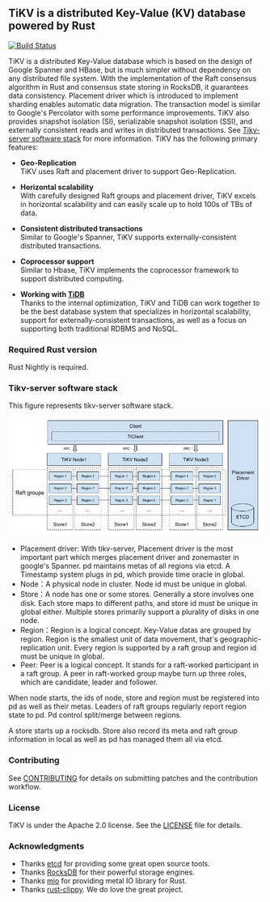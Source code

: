 ## TiKV is a distributed Key-Value (KV) database powered by Rust


[![Build Status](https://travis-ci.org/pingcap/tikv.svg?branch=master)](https://travis-ci.org/pingcap/tikv)


TiKV is a distributed Key-Value database which is based on the design of Google Spanner and HBase, but is much simpler without dependency on any distributed file system. With the implementation of the Raft consensus algorithm in Rust and consensus state storing in RocksDB, it guarantees data consistency. Placement driver which is introduced to implement sharding enables automatic data migration. The transaction model is similar to Google's Percolator with some performance improvements. TiKV also provides snapshot isolation (SI), serializable snapshot isolation (SSI), and externally consistent reads and writes in distributed transactions. See [Tikv-server software stack](#tikv-server-software-stack) for more information. TiKV has the following primary features:

- __Geo-Replication__  
TiKV uses Raft and placement driver to support Geo-Replication. 

- __Horizontal scalability__  
With carefully designed Raft groups and placement driver, TiKV excels in horizontal scalability and can easily scale up to hold 100s of TBs of data.

- __Consistent distributed transactions__  
Similar to Google's Spanner, TiKV supports externally-consistent distributed transactions. 

- __Coprocessor support__  
Similar to Hbase, TiKV implements the coprocessor framework to support distributed computing.

- __Working with [TiDB](https://github.com/pingcap/tidb)__  
Thanks to the internal optimization, TiKV and TiDB can work together to be the best database system that specializes in horizontal scalability, support for externally-consistent transactions, as well as a focus on supporting both traditional RDBMS and NoSQL.

### Required Rust version

Rust Nightly is required.

### Tikv-server software stack
This figure represents tikv-server software stack. 

![image](images/tikv_stack.png)

- Placement driver: With tikv-server, Placement driver is the most important part which merges placement driver and zonemaster in google's Spanner. pd maintains metas of all regions via etcd. A Timestamp system plugs in pd, which provide time oracle in global.
- Node：A physical node in cluster. Node id must be unique in global.
- Store：A node has one or some stores. Generally a store involves one disk. Each store maps to different paths, and store id must be unique in global either. Multiple stores primarily support a plurality of disks in one node.
- Region：Region is a logical concept. Key-Value datas are grouped by region. Region is the smallest unit of data movement, that's geographic-replication unit. Every region is supported by a raft group and region id must be unique in global. 
- Peer: Peer is a logical concept. It stands for a raft-worked participant in a raft group. A peer in raft-worked group maybe turn up three roles, which are candidate, leader and follower.

When node starts, the ids of node, store and region must be registered into pd as well as their metas. Leaders of raft groups regularly report region state to pd. Pd control split/merge between regions.

A store starts up a rocksdb. Store also record its meta and raft group information in local as well as pd has managed them all via etcd. 

### Contributing

See [CONTRIBUTING](./CONTRIBUTING.md) for details on submitting patches and the contribution workflow.

### License

TiKV is under the Apache 2.0 license. See the [LICENSE](./LICENSE) file for details.


### Acknowledgments
- Thanks [etcd](https://github.com/coreos/etcd) for providing some great open source tools.
- Thanks [RocksDB](https://github.com/facebook/rocksdb) for their powerful storage engines.
- Thanks [mio](https://github.com/carllerche/mio) for providing metal IO library for Rust.
- Thanks [rust-clippy](https://github.com/Manishearth/rust-clippy). We do love the great project. 
